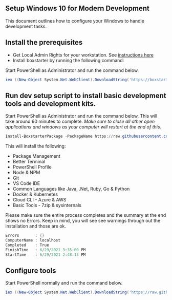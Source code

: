 ## Setup Windows 10 for Modern Development
This document outlines how to configure your Windows to handle development tasks. 

## Install the prerequisites

 * Get Local Admin Rights for your workstation. See [instructions here](https://softwareone.service-now.com/sp/?sys_kb_id=e9a6abdbdc050e00b82b7c37157ee971&id=kb_article_view&sysparm_rank=1&sysparm_tsqueryId=47f0fde11b05f450351debd9bb4bcbee)
 * Install boxstarter by running the following command:

Start PowerShell as Administrator and run the command below.

```powershell
iex ((New-Object System.Net.WebClient).DownloadString('https://boxstarter.org/bootstrapper.ps1')); Get-Boxstarter -Force
```


## Run dev setup script to install basic development tools and development kits. 

Start PowerShell as Administrator and run the command below. This will take around 60 minutes to complete. *Make sure to close all other open applications and windows as your computer will restart at the end of this.*

```powershell
Install-BoxstarterPackage -PackageName https://raw.githubusercontent.com/lejo/windows-dev-env/master/boxstarter-admin -DisableReboots
```

This will install the following:

 * Package Management
 * Better Terminal
 * PowerShell Profile
 * Node & NPM
 * Git
 * VS Code IDE
 * Common Languages like Java, .Net, Ruby, Go & Python
 * Docker & Kubernetes
 * Cloud CLI - Azure & AWS
 * Basic Tools - 7zip & sysinternals

Please make sure the entire process completes and the summary at the end shows no Errors. Keep in mind, you will see see warnings through out the installation and those are ok.

```powershell
Errors       : {}
ComputerName : localhost
Completed    : True
FinishTime   : 6/29/2021 3:35:00 PM
StartTime    : 6/29/2021 2:48:13 PM
```


## Configure tools

Start PowerShell normally and run the command below. 

```powershell
iex ((New-Object System.Net.WebClient).DownloadString('https://raw.githubusercontent.com/lejo/windows-dev-env/master/configuration_script'))
```


